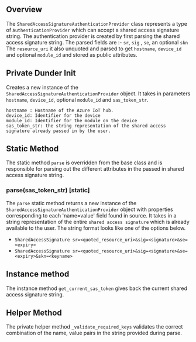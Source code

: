 ## Overview

The `SharedAccessSignatureAuthenticationProvider` class represents a type of `AuthenticationProvider` which can accept a shared access signature string.
The authentication provider is created by first parsing the shared access signature string.
The parsed fields are :- `sr`, `sig` , `se`, an optional `skn`
The `resource_uri` it also unquoted and parsed to get `hostname`, `device_id` and optional `module_id` and stored as public attributes.

## Private Dunder Init
Creates a new instance of the `SharedAccessSignatureAuthenticationProvider` object. It takes in parameters `hostname`, `device_id`,  optional `module_id` and `sas_token_str`.
```
hostname : Hostname of the Azure IoT hub.
device_id: Identifier for the device
module_id: Identifier for the module on the device
sas_token_str: the string representation of the shared access signature already passed in by the user.
```

## Static Method
The static method `parse` is overridden from the base class and is responsible for parsing out the different attributes in the passed in shared access signature string.

### parse(sas_token_str) [static]
The `parse` static method returns a new instance of the `SharedAccessSignatureAuthenticationProvider` object with properties corresponding to each 'name=value' field found in source.
It takes in a string representation of the entire `shared access signature` which is already available to the user. The string format looks like one of the options below.

- `SharedAccessSignature sr=<quoted_resource_uri>&sig=<signature>&se=<expiry>`
- `SharedAccessSignature sr=<quoted_resource_uri>&sig=<signature>&se=<expiry>&skn=<keyname>`

## Instance method
The instance method `get_current_sas_token` gives back the current shared access signature string.

## Helper Method
The private helper method `_validate_required_keys` validates the correct combination of the name, value pairs in the string provided during parse.
